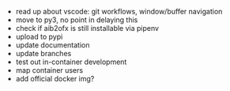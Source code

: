 * read up about vscode: git workflows, window/buffer navigation
* move to py3, no point in delaying this
* check if aib2ofx is still installable via pipenv
* upload to pypi
* update documentation
* update branches
* test out in-container development
* map container users
* add official docker img?